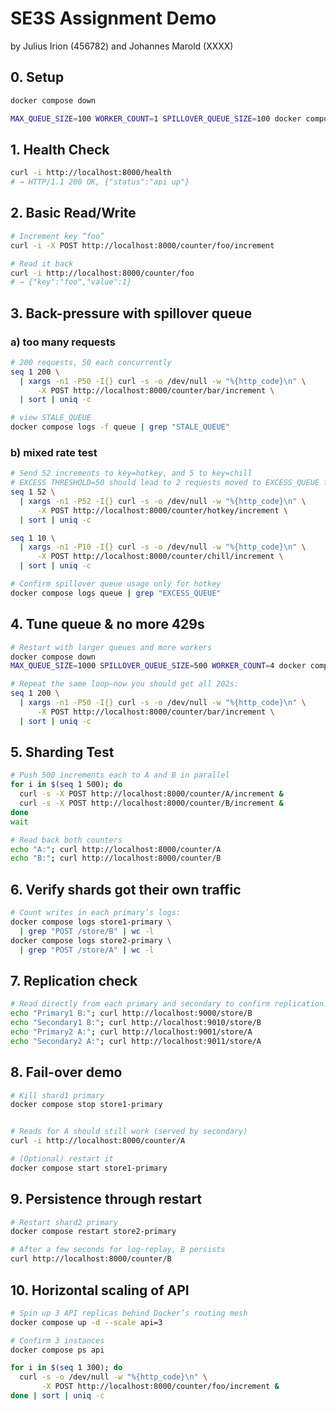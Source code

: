 # SE3S Assignment Demo

by Julius Irion (456782) and Johannes Marold (XXXX)

## 0. Setup

```sh
docker compose down

MAX_QUEUE_SIZE=100 WORKER_COUNT=1 SPILLOVER_QUEUE_SIZE=100 docker compose up --build --remove-orphans
```

## 1. Health Check

```sh
curl -i http://localhost:8000/health
# → HTTP/1.1 200 OK, {"status":"api up"}
```

## 2. Basic Read/Write

```sh
# Increment key “foo”
curl -i -X POST http://localhost:8000/counter/foo/increment
```

```sh
# Read it back
curl -i http://localhost:8000/counter/foo
# → {"key":"foo","value":1}
```

## 3. Back-pressure with spillover queue

### a) too many requests
```sh
# 200 requests, 50 each concurrently
seq 1 200 \
  | xargs -n1 -P50 -I{} curl -s -o /dev/null -w "%{http_code}\n" \
      -X POST http://localhost:8000/counter/bar/increment \
  | sort | uniq -c

```

```sh
# view STALE_QUEUE
docker compose logs -f queue | grep "STALE_QUEUE"

```

### b) mixed rate test
```sh
# Send 52 increments to key=hotkey, and 5 to key=chill
# EXCESS THRESHOLD=50 should lead to 2 requests moved to EXCESS_QUEUE from hotkey
seq 1 52 \
  | xargs -n1 -P52 -I{} curl -s -o /dev/null -w "%{http_code}\n" \
      -X POST http://localhost:8000/counter/hotkey/increment \
  | sort | uniq -c

seq 1 10 \
  | xargs -n1 -P10 -I{} curl -s -o /dev/null -w "%{http_code}\n" \
      -X POST http://localhost:8000/counter/chill/increment \
  | sort | uniq -c
```

```sh
# Confirm spillover queue usage only for hotkey
docker compose logs queue | grep "EXCESS_QUEUE"
```

## 4. Tune queue & no more 429s

```sh
# Restart with larger queues and more workers
docker compose down
MAX_QUEUE_SIZE=1000 SPILLOVER_QUEUE_SIZE=500 WORKER_COUNT=4 docker compose up --build
```

```sh
# Repeat the same loop—now you should get all 202s:
seq 1 200 \
  | xargs -n1 -P50 -I{} curl -s -o /dev/null -w "%{http_code}\n" \
      -X POST http://localhost:8000/counter/bar/increment \
  | sort | uniq -c
```

## 5. Sharding Test

```sh
# Push 500 increments each to A and B in parallel
for i in $(seq 1 500); do
  curl -s -X POST http://localhost:8000/counter/A/increment &
  curl -s -X POST http://localhost:8000/counter/B/increment &
done
wait

# Read back both counters
echo "A:"; curl http://localhost:8000/counter/A
echo "B:"; curl http://localhost:8000/counter/B

```

## 6. Verify shards got their own traffic

```sh
# Count writes in each primary’s logs:
docker compose logs store1-primary \
  | grep "POST /store/B" | wc -l
docker compose logs store2-primary \
  | grep "POST /store/A" | wc -l
```

## 7. Replication check

```sh
# Read directly from each primary and secondary to confirm replication:
echo "Primary1 B:"; curl http://localhost:9000/store/B
echo "Secondary1 B:"; curl http://localhost:9010/store/B
echo "Primary2 A:"; curl http://localhost:9001/store/A
echo "Secondary2 A:"; curl http://localhost:9011/store/A
```

## 8. Fail-over demo

```sh
# Kill shard1 primary
docker compose stop store1-primary
```

```sh

# Reads for A should still work (served by secondary)
curl -i http://localhost:8000/counter/A
```

```sh
# (Optional) restart it
docker compose start store1-primary
```

## 9. Persistence through restart

```sh
# Restart shard2 primary
docker compose restart store2-primary

# After a few seconds for log-replay, B persists
curl http://localhost:8000/counter/B
```

## 10. Horizontal scaling of API

```sh
# Spin up 3 API replicas behind Docker’s routing mesh
docker compose up -d --scale api=3

```

```sh
# Confirm 3 instances
docker compose ps api
```

```sh
for i in $(seq 1 300); do
  curl -s -o /dev/null -w "%{http_code}\n" \
       -X POST http://localhost:8000/counter/foo/increment &
done | sort | uniq -c
```